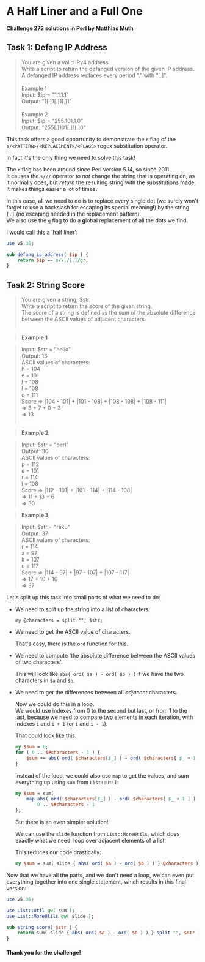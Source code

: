 # A Half Liner and a Full One

**Challenge 272 solutions in Perl by Matthias Muth**

## Task 1: Defang IP Address

> You are given a valid IPv4 address.<br/>
> Write a script to return the defanged version of the given IP address.<br/>
> A defanged IP address replaces every period “.” with “[.]".<br/>
> <br/>
> Example 1<br/>
> Input: \$ip = "1.1.1.1"<br/>
> Output: "1[.]1[.]1[.]1"<br/>
> <br/>
> Example 2<br/>
> Input: \$ip = "255.101.1.0"<br/>
> Output: "255[.]101[.]1[.]0"<br/>

This task offers a good opportunity to demonstrate the `r` flag of the `s/<PATTERN>/<REPLACEMENT>/<FLAGS>`
regex substitution operator.

In fact it's the only thing we need to solve this task!

The `r` flag has been around since Perl version 5.14, so since 2011.<br/>
It causes the `s///` operator to *not* change the string that is operating on, as it normally does,
but ***r**eturn* the resulting string with the substitutions made.<br/>
It makes things easier a lot of times.

In this case, all we need to do is to replace every single dot
(we surely won't forget to use a backslash for escaping its special meaning!)
by the string `[.]`
(no escaping needed in the replacement pattern).<br/>
We also use the `g` flag to do a **g**lobal replacement of all the dots we find.

I would call this a 'half liner':

```perl
use v5.36;

sub defang_ip_address( $ip ) {
    return $ip =~ s/\./[.]/gr;
}
```

## Task 2: String Score

> You are given a string, \$str.<br/>
> Write a script to return the score of the given string.<br/>
> The score of a string is defined as the sum of the absolute difference between the ASCII values of adjacent characters.<br/>
> <br/>

> **Example 1**

> Input: \$str = "hello"<br/>
> Output: 13<br/>
> ASCII values of characters:<br/>
> h = 104<br/>
> e = 101<br/>
> l = 108<br/>
> l = 108<br/>
> o = 111<br/>
> Score => |104 - 101| + |101 - 108| + |108 - 108| + |108 - 111|<br/>
>    => 3 + 7 + 0 + 3<br/>
>    => 13<br/>
> <br/>

> **Example 2**

> Input: \$str = "perl"<br/>
> Output: 30<br/>
> ASCII values of characters:<br/>
> p = 112<br/>
> e = 101<br/>
> r = 114<br/>
> l = 108<br/>
> Score => |112 - 101| + |101 - 114| + |114 - 108|<br/>
>    => 11 + 13 + 6<br/>
>    => 30<br/>

> **Example 3**

> Input: \$str = "raku"<br/>
> Output: 37<br/>
> ASCII values of characters:<br/>
> r = 114<br/>
> a = 97<br/>
> k = 107<br/>
> u = 117<br/>
> Score => |114 - 97| + |97 - 107| + |107 - 117|<br/>
>    => 17 + 10 + 10<br/>
>    => 37<br/>

Let's split up this task into small parts of what we need to do:

* We need to split up the string into a list of characters:

  `my @characters = split "", $str;`

* We need to get the ASCII value of characters.

  That's easy, there is the `ord` function for this.

* We need to compute 'the absolute difference between the ASCII values of two characters'.

  This will look like `abs( ord( $a ) - ord( $b ) )` if we have the two characters in `$a` and `$b`.

* We need to get the differences between all *adjacent* characters.

  Now we could do this in a loop.<br/>
  We would use indexes from 0 to the second but last, or from 1 to the last,
  because we need to compare two elements in each iteration, with indexes `i` and `i + 1` (or `i` and `i - 1`).

  That could look like this:

  ```perl
  my $sum = 0;
  for ( 0 .. $#characters - 1 ) {
      $sum += abs( ord( $characters[$_] ) - ord( $characters[ $_ + 1 ] ) );    
  }
  ```
  
  Instead of the loop, we could also use `map` to get the values, and sum everything up using `sum`  from `List::Util`:
  ```perl
  my $sum = sum(
      map abs( ord( $characters[$_] ) - ord( $characters[ $_ + 1 ] ) ),
          0 .. $#characters - 1
  ); 
  ```
  
  But there is an even simpler solution!
  
  We can use the `slide` function from `List::MoreUtils`,
  which does exactly what we need:
  loop over adjacent elements of a list.
  
  This reduces our code drastically:
  
  ```perl
  my $sum = sum( slide { abs( ord( $a ) - ord( $b ) ) } @characters ); 
  ```

Now that we have all the parts, and we don't need a loop,
we can even put everything together into one single statement,
which results in this final version:

```perl
use v5.36;

use List::Util qw( sum );
use List::MoreUtils qw( slide );

sub string_score( $str ) {
    return sum( slide { abs( ord( $a ) - ord( $b ) ) } split "", $str );
}
```

#### **Thank you for the challenge!**
